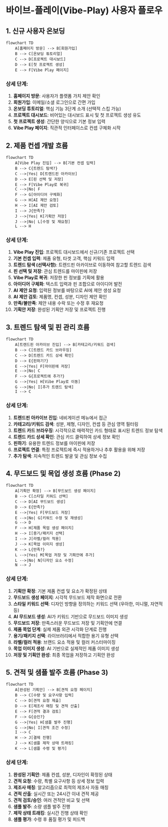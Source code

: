 # 바이브-플레이(Vibe-Play) 사용자 플로우

## 1. 신규 사용자 온보딩

```mermaid
flowchart TD
    A[홈페이지 방문] --> B[회원가입]
    B --> C[온보딩 튜토리얼]
    C --> D[프로젝트 대시보드]
    D --> E[첫 프로젝트 생성]
    E --> F[Vibe Play 페이지]
```

### 상세 단계:
1. **홈페이지 방문**: 사용자가 플랫폼 가치 제안 확인
2. **회원가입**: 이메일/소셜 로그인으로 간편 가입
3. **온보딩 튜토리얼**: 핵심 기능 3단계 소개 (선택적 스킵 가능)
4. **프로젝트 대시보드**: 비어있는 대시보드 표시 및 첫 프로젝트 생성 유도
5. **첫 프로젝트 생성**: 간단한 양식으로 기본 정보 입력
6. **Vibe Play 페이지**: 직관적 인터페이스로 컨셉 구체화 시작

## 2. 제품 컨셉 개발 흐름

```mermaid
flowchart TD
    A[Vibe Play 진입] --> B[기본 컨셉 입력]
    B --> C{트렌드 탐색?}
    C -->|Yes| D[트렌드핀 아카이브]
    D --> E[핀 선택 및 저장]
    E --> F[Vibe Play로 복귀]
    C -->|No| F
    F --> G[아이디어 구체화]
    G --> H[AI 제안 요청]
    H --> I[AI 제안 검토]
    I --> J{만족?}
    J -->|Yes| K[기획안 저장]
    J -->|No| L[수정 및 재요청]
    L --> H
```

### 상세 단계:
1. **Vibe Play 진입**: 프로젝트 대시보드에서 신규/기존 프로젝트 선택
2. **기본 컨셉 입력**: 제품 유형, 타겟 고객, 핵심 키워드 입력
3. **트렌드 탐색 (선택사항)**: 트렌드핀 아카이브로 이동하여 참고할 트렌드 검색
4. **핀 선택 및 저장**: 관심 트렌드를 마이핀에 저장
5. **Vibe Play로 복귀**: 저장한 핀 정보를 기획에 활용
6. **아이디어 구체화**: 텍스트 입력과 핀 조합으로 아이디어 발전
7. **AI 제안 요청**: 입력된 정보를 바탕으로 AI에 제안 생성 요청
8. **AI 제안 검토**: 제품명, 컨셉, 성분, 디자인 제안 확인
9. **만족/불만족**: 제안 내용 수락 또는 수정 후 재요청
10. **기획안 저장**: 완성된 기획안 저장 및 프로젝트 진행

## 3. 트렌드 탐색 및 핀 관리 흐름

```mermaid
flowchart TD
    A[트렌드핀 아카이브 진입] --> B[카테고리/키워드 검색]
    B --> C[트렌드 카드 브라우징]
    C --> D[트렌드 카드 상세 확인]
    D --> E{핀하기?}
    E -->|Yes| F[마이핀에 저장]
    E -->|No| C
    F --> G{프로젝트에 추가?}
    G -->|Yes| H[Vibe Play로 이동]
    G -->|No| I[추가 트렌드 탐색]
    I --> C
```

### 상세 단계:
1. **트렌드핀 아카이브 진입**: 네비게이션 메뉴에서 접근
2. **카테고리/키워드 검색**: 성분, 제형, 디자인, 컨셉 등 관심 영역 필터링
3. **트렌드 카드 브라우징**: 시각적으로 매력적인 카드 형태로 표시된 트렌드 정보 탐색
4. **트렌드 카드 상세 확인**: 관심 카드 클릭하여 상세 정보 확인
5. **핀하기**: 유용한 트렌드 정보를 마이핀에 저장
6. **프로젝트 연결**: 특정 프로젝트에 즉시 적용하거나 추후 활용을 위해 저장
7. **추가 탐색**: 지속적인 트렌드 발굴 및 관심 정보 수집

## 4. 무드보드 및 목업 생성 흐름 (Phase 2)

```mermaid
flowchart TD
    A[기획안 확정] --> B[무드보드 생성 페이지]
    B --> C[스타일 키워드 선택]
    C --> D[AI 무드보드 생성]
    D --> E{만족?}
    E -->|Yes| F[무드보드 저장]
    E -->|No| G[키워드 수정 및 재생성]
    G --> D
    F --> H[제품 목업 생성 페이지]
    H --> I[용기/패키지 선택]
    I --> J[라벨/컬러 적용]
    J --> K[목업 이미지 생성]
    K --> L{만족?}
    L -->|Yes| M[목업 저장 및 기획안에 추가]
    L -->|No| N[디자인 요소 수정]
    N --> J
```

### 상세 단계:
1. **기획안 확정**: 기본 제품 컨셉 및 요소가 확정된 상태
2. **무드보드 생성 페이지**: 시각적 무드보드 제작 화면으로 전환
3. **스타일 키워드 선택**: 디자인 방향을 정의하는 키워드 선택 (우아한, 미니멀, 자연적 등)
4. **AI 무드보드 생성**: AI가 키워드 기반으로 무드보드 이미지 생성
5. **무드보드 저장**: 만족스러운 무드보드 저장 및 기획안에 연결
6. **제품 목업 단계**: 실제 제품 외관 시각화 단계로 진행
7. **용기/패키지 선택**: 라이브러리에서 적합한 용기 유형 선택
8. **라벨/컬러 적용**: 브랜드 요소 적용 및 컬러 커스터마이징
9. **목업 이미지 생성**: AI 기반으로 실제적인 제품 이미지 생성
10. **저장 및 기획안 완성**: 최종 목업을 저장하고 기획안 완성

## 5. 견적 및 샘플 발주 흐름 (Phase 3)

```mermaid
flowchart TD
    A[완성된 기획안] --> B[견적 요청 페이지]
    B --> C[수량 및 요구사항 입력]
    C --> D[견적 요청 제출]
    D --> E[제조사 매칭 및 견적 산출]
    E --> F[견적 결과 검토]
    F --> G{승인?}
    G -->|Yes| H[샘플 발주 진행]
    G -->|No| I[견적 조건 수정]
    I --> C
    H --> J[결제 진행]
    J --> K[샘플 제작 상태 트래킹]
    K --> L[샘플 수령 및 평가]
```

### 상세 단계:
1. **완성된 기획안**: 제품 컨셉, 성분, 디자인이 확정된 상태
2. **견적 요청**: 수량, 특별 요구사항 등 상세 정보 입력
3. **제조사 매칭**: 알고리즘으로 최적의 제조사 자동 매칭
4. **견적 산출**: 실시간 또는 24시간 이내 견적 제공
5. **견적 검토/승인**: 여러 견적안 비교 및 선택
6. **샘플 발주**: 소량 샘플 발주 진행
7. **제작 상태 트래킹**: 실시간 진행 상태 확인
8. **샘플 평가**: 수령 후 품질 평가 및 피드백
